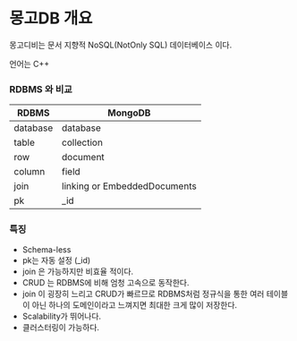 # 몽고DB 개요

몽고디비는 문서 지향적 NoSQL(NotOnly SQL) 데이터베이스 이다.

언어는 C++

### RDBMS 와 비교

|RDBMS|MongoDB|
|--|--|
|database|database|
|table|collection|
|row|document|
|column|field|
|join|linking or EmbeddedDocuments|
|pk|_id|

### 특징

- Schema-less
- pk는 자동 설정 (_id)
- join 은 가능하지만 비효율 적이다.
- CRUD 는 RDBMS에 비해 엄청 고속으로 동작한다.
- join 이 굉장히 느리고 CRUD가 빠르므로 RDBMS처럼 정규식을 통한 여러 테이블이 아닌 하나의 도메인이라고 느껴지면 최대한 크게 많이 저장한다.
- Scalability가 뛰어나다.
- 클러스터링이 가능하다.
